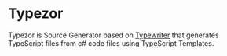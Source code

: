 # Typezor
Typezor is Source Generator based on [Typewriter](http://frhagn.github.io/Typewriter) that generates TypeScript files from c# code files using TypeScript Templates.

